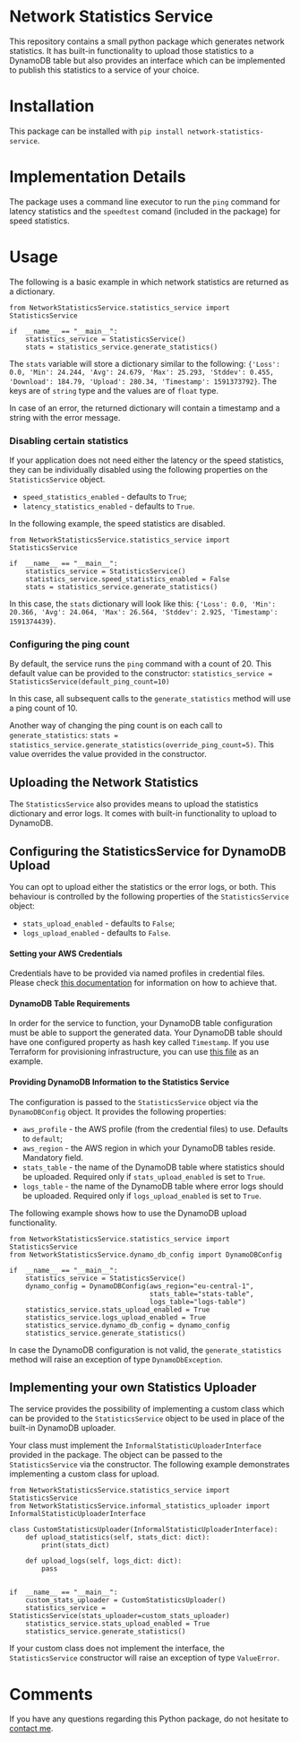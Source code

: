 
# Network Statistics Service
This repository contains a small python package which generates network statistics. It has built-in functionality to upload those statistics to a DynamoDB table but also provides an interface which can be implemented to publish this statistics to a service of your choice.

# Installation

This package can be installed with `pip install network-statistics-service`.

# Implementation Details

The package uses a command line executor to run the `ping` command for latency statistics and the `speedtest` comand (included in the package) for speed statistics.

# Usage

The following is a basic example in which network statistics are returned as a dictionary.

    from NetworkStatisticsService.statistics_service import StatisticsService
    
    if  __name__ == "__main__":
	    statistics_service = StatisticsService()
	    stats = statistics_service.generate_statistics()

The `stats` variable will store a dictionary similar to the following: `{'Loss': 0.0, 'Min': 24.244, 'Avg': 24.679, 'Max': 25.293, 'Stddev': 0.455, 'Download': 184.79, 'Upload': 280.34, 'Timestamp': 1591373792}`. The keys are of `string` type and the values are of `float` type.

In case of an error, the returned dictionary will contain a timestamp and a string with the error message.

### Disabling certain statistics

If your application does not need either the latency or the speed statistics, they can be individually disabled using the following properties on the `StatisticsService` object. 
* `speed_statistics_enabled` - defaults to `True`;
* `latency_statistics_enabled` - defaults to `True`.

In the following example, the speed statistics are disabled.

    from NetworkStatisticsService.statistics_service import StatisticsService
        
    if  __name__ == "__main__":
	    statistics_service = StatisticsService()
	    statistics_service.speed_statistics_enabled = False
	    stats = statistics_service.generate_statistics()
	
In this case, the `stats` dictionary will look like this: `{'Loss': 0.0, 'Min': 20.366, 'Avg': 24.064, 'Max': 26.564, 'Stddev': 2.925, 'Timestamp': 1591374439}`.


### Configuring the ping count

By default, the service runs the `ping` command with a count of 20. This default value can be provided to the constructor: `statistics_service = StatisticsService(default_ping_count=10)`

In this case, all subsequent calls to the `generate_statistics` method will use a ping count of 10.

Another way of changing the ping count is on each call to `generate_statistics`: `stats = statistics_service.generate_statistics(override_ping_count=5)`. This value overrides the value provided in the constructor.

## Uploading the Network Statistics

The `StatisticsService`  also provides means to upload the statistics dictionary and error logs. It comes with built-in functionality to upload to DynamoDB. 

## Configuring the StatisticsService for DynamoDB Upload
You can opt to upload either the statistics or the error logs, or both. This behaviour is controlled by the following properties of the `StatisticsService` object:
* `stats_upload_enabled` - defaults to `False`;
* `logs_upload_enabled` - defaults to `False`.

#### Setting your AWS Credentials
Credentials have to be provided via named profiles in credential files. Please check [this documentation](https://docs.aws.amazon.com/cli/latest/userguide/cli-configure-profiles.html) for information on how to achieve that.

#### DynamoDB Table Requirements
In order for the service to function, your DynamoDB table configuration must be able to support the generated data. Your DynamoDB table should have one configured property as hash key called `Timestamp`. If you use Terraform for provisioning infrastructure, you can use [this file](https://github.com/stefangeorgescu970/aws-infrastructure/blob/master/modules/home_watcher/main.tf) as an example.

#### Providing DynamoDB Information to the Statistics Service
The configuration is passed to the `StatisticsService` object via the `DynamoDBConfig` object. It provides the following properties:
* `aws_profile` - the AWS profile (from the credential files) to use. Defaults to `default`;
*  `aws_region` - the AWS region in which your DynamoDB tables reside. Mandatory field.
* `stats_table` - the name of the DynamoDB table where statistics should be uploaded. Required only if `stats_upload_enabled` is set to `True`.
* `logs_table` - the name of the DynamoDB table where error logs should be uploaded. Required only if `logs_upload_enabled` is set to `True`.

The following example shows how to use the DynamoDB upload functionality.

    from NetworkStatisticsService.statistics_service import StatisticsService
    from NetworkStatisticsService.dynamo_db_config import DynamoDBConfig
    
    if  __name__ == "__main__":
	    statistics_service = StatisticsService()
	    dynamo_config = DynamoDBConfig(aws_region="eu-central-1", 
									   stats_table="stats-table",
									   logs_table="logs-table")
	    statistics_service.stats_upload_enabled = True
	    statistics_service.logs_upload_enabled = True
	    statistics_service.dynamo_db_config = dynamo_config
	    statistics_service.generate_statistics()

In case the DynamoDB configuration is not valid, the `generate_statistics` method will raise an exception of type `DynamoDbException`.

## Implementing your own Statistics Uploader

The service provides the possibility of implementing a custom class which can be provided to the `StatisticsService` object to be used in place of the built-in DynamoDB uploader.

Your class must implement the `InformalStatisticUploaderInterface` provided in the package. The object can be passed to the `StatisticsService` via the constructor. The following example demonstrates implementing a custom class for upload.

    from NetworkStatisticsService.statistics_service import StatisticsService
    from NetworkStatisticsService.informal_statistics_uploader import InformalStatisticUploaderInterface
    
    class CustomStatisticsUploader(InformalStatisticUploaderInterface):
	    def upload_statistics(self, stats_dict: dict):
		    print(stats_dict)
		    
		def upload_logs(self, logs_dict: dict):
			pass
	
	
	if  __name__ == "__main__":
		custom_stats_uploader = CustomStatisticsUploader()
		statistics_service = StatisticsService(stats_uploader=custom_stats_uploader)
		statistics_service.stats_upload_enabled = True
		statistics_service.generate_statistics()

If your custom class does not implement the interface, the `StatisticsService` constructor will raise an exception of type `ValueError`.

# Comments
If you have any questions regarding this Python package, do not hesitate to [contact me](mailto:contact@stefangeorgescu.com).